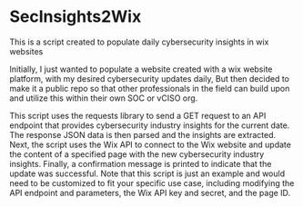 # SecInsights2Wix
This is a script created to populate daily cybersecurity insights in wix websites

Initially, I just wanted to populate a website created with a wix website platform, with my desired cybersecurity updates daily,
But then decided to make it a public repo so that other professionals in the field can build upon and utilize this within their own SOC or vCISO org.

This script uses the requests library to send a GET request to an API endpoint that provides cybersecurity industry insights for the current date. The response JSON data is then parsed and the insights are extracted.
Next, the script uses the Wix API to connect to the Wix website and update the content of a specified page with the new cybersecurity industry insights. Finally, a confirmation message is printed to indicate that the update was successful.
Note that this script is just an example and would need to be customized to fit your specific use case, including modifying the API endpoint and parameters, the Wix API key and secret, and the page ID.
